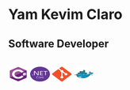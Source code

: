 
# Yam Kevim Claro

##  Software Developer 

<div style="display: inline_block"><br>
  <img align="center" alt="Csharp" height="30" width="40" src="https://raw.githubusercontent.com/devicons/devicon/master/icons/csharp/csharp-original.svg">
  <img align="center" alt=".NetCore" height="30" width="40" src="https://github.com/devicons/devicon/blob/master/icons/dotnetcore/dotnetcore-original.svg">
  <img align="center" alt=".Git" height="30" width="40" src="https://github.com/devicons/devicon/blob/master/icons/git/git-original.svg">
  <img align="center" alt=".NetCore" height="30" width="40" src="https://github.com/devicons/devicon/blob/master/icons/docker/docker-original.svg">
</div>


